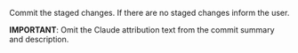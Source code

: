 Commit the staged changes.  If there are no staged changes inform the user.

**IMPORTANT**: Omit the Claude attribution text from the commit summary and description.